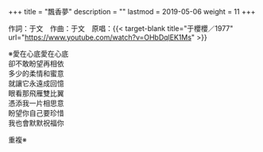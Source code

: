 +++
title = "飄香夢"
description = ""
lastmod = 2019-05-06
weight = 11
+++

作詞：于文　作曲：于文　原唱：{{< target-blank title="于櫻櫻／1977" url="https://www.youtube.com/watch?v=OHbDqlEK1Ms" >}}

※愛在心底愛在心底  
卻不敢盼望再相依  
多少的柔情和蜜意  
就讓它永遠成回憶  
眼看那飛雁雙比翼  
憑添我一片相思意  
盼望你自己要珍惜  
我也會默默祝福你  

重複※
